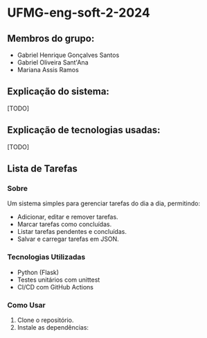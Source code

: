 # UFMG-eng-soft-2-2024
## Membros do grupo:
- Gabriel Henrique Gonçalves Santos
- Gabriel Oliveira Sant'Ana
- Mariana Assis Ramos

## Explicação do sistema:
[TODO]

## Explicação de tecnologias usadas:
[TODO]

## Lista de Tarefas

### Sobre
Um sistema simples para gerenciar tarefas do dia a dia, permitindo:
- Adicionar, editar e remover tarefas.
- Marcar tarefas como concluídas.
- Listar tarefas pendentes e concluídas.
- Salvar e carregar tarefas em JSON.

### Tecnologias Utilizadas
- Python (Flask)
- Testes unitários com unittest
- CI/CD com GitHub Actions

### Como Usar
1. Clone o repositório.
2. Instale as dependências: